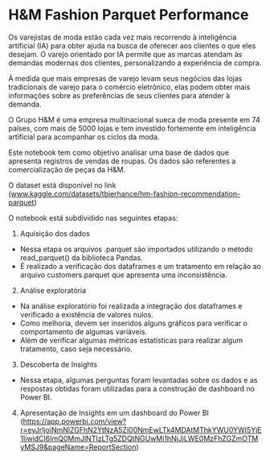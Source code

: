 # H&M Fashion Parquet Performance

Os varejistas de moda estão cada vez mais recorrendo à inteligência artificial (IA) para obter ajuda na busca de oferecer aos clientes o que eles desejam. O varejo orientado por IA permite que as marcas atendam às demandas modernas dos clientes, personalizando a experiência de compra.

À medida que mais empresas de varejo levam seus negócios das lojas tradicionais de varejo para o comércio eletrônico, elas podem obter mais informações sobre as preferências de seus clientes para atender à demanda.

O Grupo H&M é uma empresa multinacional sueca de moda presente em 74 países, com mais de 5000 lojas e tem investido fortemente em inteligência artificial para acompanhar os ciclos da moda.

Este notebook tem como objetivo analisar uma base de dados que apresenta registros de vendas de roupas. Os dados são referentes a comercialização de peças da H&M.

O dataset está disponível no link (www.kaggle.com/datasets/tbierhance/hm-fashion-recommendation-parquet)

O notebook está subdividido nas seguintes etapas:

1) Aquisição dos dados
- Nessa etapa os arquivos .parquet são importados utilizando o método read_parquet() da biblioteca Pandas.
- É realizado a verificação dos dataframes e um tratamento em relação ao arquivo customers.parquet que apresenta uma inconsistência.

2) Análise exploratória
- Na análise exploratório foi realizada a integração dos dataframes e verificado a existência de valores nulos.
- Como melhoria, devem ser inseridos alguns gráficos para verificar o comportamento de algumas variáveis. 
- Além de verificar algumas métricas estatísticas para realizar algum tratamento, caso seja necessário.

3) Descoberta de Insights
- Nessa etapa, algumas perguntas foram levantadas sobre os dados e as respostas obtidas foram utilizadas para a construção de dashboard no Power BI.

4) Apresentação de Insights em um dashboard do Power BI (https://app.powerbi.com/view?r=eyJrIjoiNmNlZGFhN2YtNzA5Zi00NmEwLTk4MDAtMThkYWU0YWI5YjE1IiwidCI6ImQ0MmJlNTIzLTg5ZDQtNGUwMi1hNjJiLWE0MzFhZGZmOTMyMSJ9&pageName=ReportSection)
